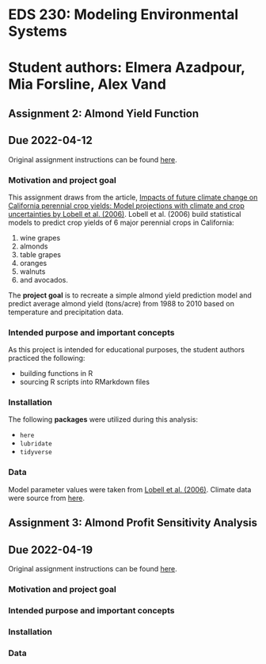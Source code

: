 # EDS 230: Modeling Environmental Systems
# Student authors: Elmera Azadpour, Mia Forsline, Alex Vand

## Assignment 2: Almond Yield Function 
## Due 2022-04-12 

Original assignment instructions can be found [here](https://naomitague.github.io/ESM232_course/assignments/almond_yield_function.html). 

### Motivation and project goal
This assignment draws from the article, [Impacts of future climate change on California perennial crop yields: Model projections with climate and crop uncertainties by Lobell et al. (2006)](https://www.sciencedirect.com/science/article/pii/S016819230600308X). Lobell et al. (2006) build statistical models to predict crop yields of 6 major perennial crops in California:
1. wine grapes
2. almonds
3. table grapes
4. oranges
5. walnuts
6. and avocados. 

The **project goal** is to recreate a simple almond yield prediction model and predict average almond yield (tons/acre) from 1988 to 2010 based on temperature and precipitation data. 

### Intended purpose and important concepts
As this project is intended for educational purposes, the student authors practiced the following:
- building functions in R 
- sourcing R scripts into RMarkdown files 

### Installation
The following **packages** were utilized during this analysis:
- `here`
- `lubridate`
- `tidyverse`

### Data

Model parameter values were taken from [Lobell et al. (2006)](https://www.sciencedirect.com/science/article/pii/S016819230600308X). Climate data were source from [here](https://github.com/naomitague/ESM232_Examples/tree/main/Data). 

## Assignment 3: Almond Profit Sensitivity Analysis 
## Due 2022-04-19 

Original assignment instructions can be found [here](https://naomitague.github.io/ESM232_course/assignments/assign3_informal_sen.html). 

### Motivation and project goal

### Intended purpose and important concepts

### Installation

### Data
